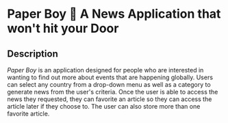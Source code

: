 # Paper Boy 📰 A News Application that won't hit your Door

<!-- deployed application -->
## Description
*Paper Boy* is an application designed for people who are interested in wanting to find out more about events that are happening globally. Users can select any country from a drop-down menu as well as a category to generate news from the user's criteria. Once the user is able to access the news they requested, they can favorite an article so they can access the article later if they choose to. The user can also store more than one favorite article. 